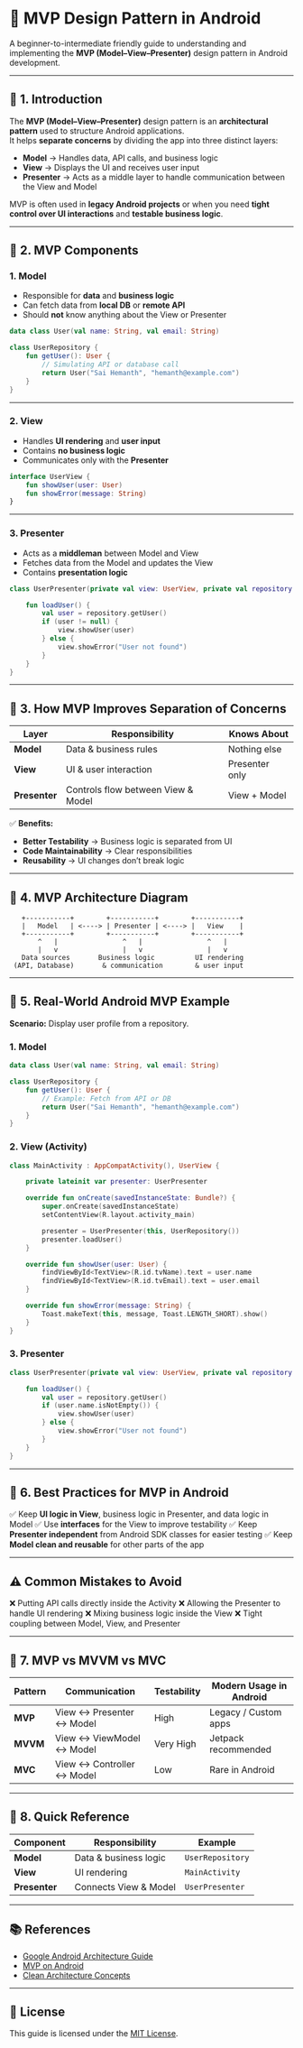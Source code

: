 # 🎯 MVP Design Pattern in Android

A beginner-to-intermediate friendly guide to understanding and implementing the **MVP (Model–View–Presenter)** design pattern in Android development.

---

## 📌 1. Introduction

The **MVP (Model–View–Presenter)** design pattern is an **architectural pattern** used to structure Android applications.  
It helps **separate concerns** by dividing the app into three distinct layers:

- **Model** → Handles data, API calls, and business logic  
- **View** → Displays the UI and receives user input  
- **Presenter** → Acts as a middle layer to handle communication between the View and Model

MVP is often used in **legacy Android projects** or when you need **tight control over UI interactions** and **testable business logic**.

---

## 📌 2. MVP Components

### **1. Model**
- Responsible for **data** and **business logic**
- Can fetch data from **local DB** or **remote API**
- Should **not** know anything about the View or Presenter

```kotlin
data class User(val name: String, val email: String)

class UserRepository {
    fun getUser(): User {
        // Simulating API or database call
        return User("Sai Hemanth", "hemanth@example.com")
    }
}
````

---

### **2. View**

* Handles **UI rendering** and **user input**
* Contains **no business logic**
* Communicates only with the **Presenter**

```kotlin
interface UserView {
    fun showUser(user: User)
    fun showError(message: String)
}
```

---

### **3. Presenter**

* Acts as a **middleman** between Model and View
* Fetches data from the Model and updates the View
* Contains **presentation logic**

```kotlin
class UserPresenter(private val view: UserView, private val repository: UserRepository) {

    fun loadUser() {
        val user = repository.getUser()
        if (user != null) {
            view.showUser(user)
        } else {
            view.showError("User not found")
        }
    }
}
```

---

## 📌 3. How MVP Improves Separation of Concerns

| Layer         | Responsibility                     | Knows About    |
| ------------- | ---------------------------------- | -------------- |
| **Model**     | Data & business rules              | Nothing else   |
| **View**      | UI & user interaction              | Presenter only |
| **Presenter** | Controls flow between View & Model | View + Model   |

✅ **Benefits:**

* **Better Testability** → Business logic is separated from UI
* **Code Maintainability** → Clear responsibilities
* **Reusability** → UI changes don’t break logic

---

## 📌 4. MVP Architecture Diagram

```plaintext
   +-----------+        +-----------+        +-----------+
   |   Model   | <----> | Presenter | <----> |   View    |
   +-----------+        +-----------+        +-----------+
       ^   |                ^   |                ^   |
       |   v                |   v                |   v
   Data sources       Business logic          UI rendering
 (API, Database)       & communication        & user input
```

---

## 📌 5. Real-World Android MVP Example

**Scenario:** Display user profile from a repository.

### **1. Model**

```kotlin
data class User(val name: String, val email: String)

class UserRepository {
    fun getUser(): User {
        // Example: Fetch from API or DB
        return User("Sai Hemanth", "hemanth@example.com")
    }
}
```

### **2. View (Activity)**

```kotlin
class MainActivity : AppCompatActivity(), UserView {

    private lateinit var presenter: UserPresenter

    override fun onCreate(savedInstanceState: Bundle?) {
        super.onCreate(savedInstanceState)
        setContentView(R.layout.activity_main)

        presenter = UserPresenter(this, UserRepository())
        presenter.loadUser()
    }

    override fun showUser(user: User) {
        findViewById<TextView>(R.id.tvName).text = user.name
        findViewById<TextView>(R.id.tvEmail).text = user.email
    }

    override fun showError(message: String) {
        Toast.makeText(this, message, Toast.LENGTH_SHORT).show()
    }
}
```

### **3. Presenter**

```kotlin
class UserPresenter(private val view: UserView, private val repository: UserRepository) {

    fun loadUser() {
        val user = repository.getUser()
        if (user.name.isNotEmpty()) {
            view.showUser(user)
        } else {
            view.showError("User not found")
        }
    }
}
```

---

## 📌 6. Best Practices for MVP in Android

✅ Keep **UI logic in View**, business logic in Presenter, and data logic in Model
✅ Use **interfaces** for the View to improve testability
✅ Keep **Presenter independent** from Android SDK classes for easier testing
✅ Keep **Model clean and reusable** for other parts of the app

---

## ⚠️ Common Mistakes to Avoid

❌ Putting API calls directly inside the Activity
❌ Allowing the Presenter to handle UI rendering
❌ Mixing business logic inside the View
❌ Tight coupling between Model, View, and Presenter

---

## 📌 7. MVP vs MVVM vs MVC

| Pattern  | Communication             | Testability | Modern Usage in Android |
| -------- | ------------------------- | ----------- | ----------------------- |
| **MVP**  | View ↔ Presenter ↔ Model  | High        | Legacy / Custom apps    |
| **MVVM** | View ↔ ViewModel ↔ Model  | Very High   | Jetpack recommended     |
| **MVC**  | View ↔ Controller ↔ Model | Low         | Rare in Android         |

---

## 📌 8. Quick Reference

| Component     | Responsibility        | Example          |
| ------------- | --------------------- | ---------------- |
| **Model**     | Data & business logic | `UserRepository` |
| **View**      | UI rendering          | `MainActivity`   |
| **Presenter** | Connects View & Model | `UserPresenter`  |

---

## 📚 References

* [Google Android Architecture Guide](https://developer.android.com/jetpack/guide)
* [MVP on Android](https://antonioleiva.com/mvp-android/)
* [Clean Architecture Concepts](https://8thlight.com/blog/uncle-bob/2012/08/13/the-clean-architecture.html)

---

## 📜 License

This guide is licensed under the [MIT License](LICENSE).
